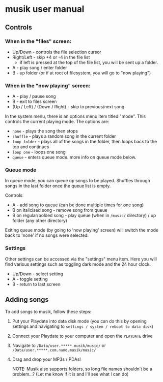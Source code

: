 # musik user manual

## Controls

### When in the "files" screen:

- Up/Down - controls the file selection cursor
- Right/Left - skip +4 or -4 in the file list
    - if left is pressed at the top of the file list, you will be sent up a folder.
- A - play song / enter folder
- B - up folder (or if at root of filesystem, you will go to "now playing")

### When in the "now playing" screen:
- A - play / pause song
- B - exit to files screen
- (Up / Left) / (Down / Right) - skip to previous/next song

In the system menu, there is an options menu item titled "mode". This controls the current playing mode. The options are:
- `none` - plays the song then stops
- `shuffle` - plays a random song in the current folder
- `loop folder` - plays all of the songs in the folder, then loops back to the top and continues
- `loop one` - loops one song
- `queue` - enters queue mode. more info on queue mode below.

### Queue mode

In queue mode, you can queue up songs to be played. Shuffles through songs in the last folder once the queue list is empty.

Controls:
- A - add song to queue (can be done multiple times for one song)
- B on italicised song - remove song from queue
- B on regular/bolded song - play queue (when in `/music/` directory) / up folder (any other directory)

Exiting queue mode (by going to 'now playing' screen) will switch the mode back to 'none' if no songs were selected.

### Settings

Other settings can be accessed via the "settings" menu item. Here you will find various settings such as toggling dark mode and the 24 hour clock.

- Up/Down - select setting
- A - toggle setting
- B - return to last screen

## Adding songs

To add songs to musik, follow these steps:
1. Put your Playdate into data disk mode (you can do this by opening settings and navigating to `settings / system / reboot to data disk`)
2. Connect your Playdate to your computer and open the `PLAYDATE` drive
3. Navigate to `/Data/user.*****.musik/music/` or `/Data/user.*****.com.nano.musik/music/`
4. Drag and drop your MP3s / PDAs!

    NOTE: Musik also supports folders, so long file names shouldn't be a problem...? (Let me know if it is and I'll see what I can do)
